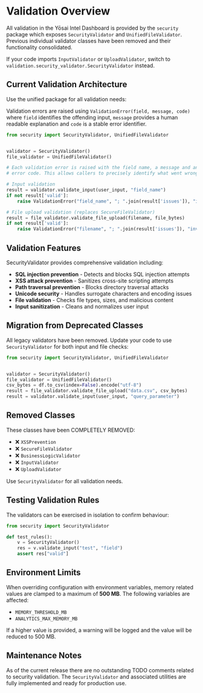 # Validation Overview

All validation in the Yōsai Intel Dashboard is provided by the `security` package which exposes `SecurityValidator` and `UnifiedFileValidator`. Previous individual validator classes have been removed and their functionality consolidated.

If your code imports `InputValidator` or `UploadValidator`, switch to `validation.security_validator.SecurityValidator` instead.

## Current Validation Architecture

Use the unified package for all validation needs:

Validation errors are raised using `ValidationError(field, message, code)` where
`field` identifies the offending input, `message` provides a human readable
explanation and `code` is a stable error identifier.

```python
from security import SecurityValidator, UnifiedFileValidator


validator = SecurityValidator()
file_validator = UnifiedFileValidator()

# Each validation error is raised with the field name, a message and an
# error code. This allows callers to precisely identify what went wrong.

# Input validation
result = validator.validate_input(user_input, "field_name")
if not result['valid']:
    raise ValidationError("field_name", "; ".join(result['issues']), "invalid_input")

# File upload validation (replaces SecureFileValidator)
result = file_validator.validate_file_upload(filename, file_bytes)
if not result['valid']:
    raise ValidationError("filename", "; ".join(result['issues']), "invalid_file")
```

## Validation Features

SecurityValidator provides comprehensive validation including:
- **SQL injection prevention** - Detects and blocks SQL injection attempts
- **XSS attack prevention** - Sanitizes cross-site scripting attempts  
- **Path traversal prevention** - Blocks directory traversal attacks
- **Unicode security** - Handles surrogate characters and encoding issues
- **File validation** - Checks file types, sizes, and malicious content
- **Input sanitization** - Cleans and normalizes user input

## Migration from Deprecated Classes

All legacy validators have been removed. Update your code to use
`SecurityValidator` for both input and file checks:

```python
from security import SecurityValidator, UnifiedFileValidator


validator = SecurityValidator()
file_validator = UnifiedFileValidator()
csv_bytes = df.to_csv(index=False).encode("utf-8")
result = file_validator.validate_file_upload("data.csv", csv_bytes)
result = validator.validate_input(user_input, "query_parameter")
```

## Removed Classes

These classes have been COMPLETELY REMOVED:
- ❌ `XSSPrevention`
- ❌ `SecureFileValidator`
- ❌ `BusinessLogicValidator`
- ❌ `InputValidator`
- ❌ `UploadValidator`

Use `SecurityValidator` for all validation needs.

## Testing Validation Rules

The validators can be exercised in isolation to confirm behaviour:

```python
from security import SecurityValidator

def test_rules():
    v = SecurityValidator()
    res = v.validate_input("test", "field")
    assert res["valid"]
```

## Environment Limits

When overriding configuration with environment variables, memory related values
are clamped to a maximum of **500 MB**. The following variables are affected:

- `MEMORY_THRESHOLD_MB`
- `ANALYTICS_MAX_MEMORY_MB`

If a higher value is provided, a warning will be logged and the value will be
reduced to 500 MB.

## Maintenance Notes

As of the current release there are no outstanding TODO comments related to
security validation. The `SecurityValidator` and associated utilities are
fully implemented and ready for production use.

